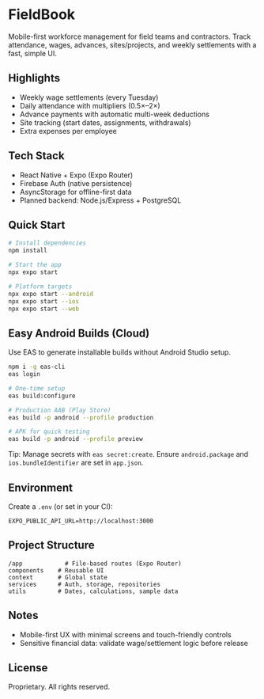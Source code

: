# FieldBook

Mobile-first workforce management for field teams and contractors. Track attendance, wages, advances, sites/projects, and weekly settlements with a fast, simple UI.

## Highlights
- Weekly wage settlements (every Tuesday)
- Daily attendance with multipliers (0.5×–2×)
- Advance payments with automatic multi-week deductions
- Site tracking (start dates, assignments, withdrawals)
- Extra expenses per employee

## Tech Stack
- React Native + Expo (Expo Router)
- Firebase Auth (native persistence)
- AsyncStorage for offline-first data
- Planned backend: Node.js/Express + PostgreSQL

## Quick Start
```bash
# Install dependencies
npm install

# Start the app
npx expo start

# Platform targets
npx expo start --android
npx expo start --ios
npx expo start --web
```

## Easy Android Builds (Cloud)
Use EAS to generate installable builds without Android Studio setup.
```bash
npm i -g eas-cli
eas login

# One-time setup
eas build:configure

# Production AAB (Play Store)
eas build -p android --profile production

# APK for quick testing
eas build -p android --profile preview
```
Tip: Manage secrets with `eas secret:create`. Ensure `android.package` and `ios.bundleIdentifier` are set in `app.json`.

## Environment
Create a `.env` (or set in your CI):
```env
EXPO_PUBLIC_API_URL=http://localhost:3000
```

## Project Structure
```
/app            # File-based routes (Expo Router)
components    # Reusable UI
context       # Global state
services      # Auth, storage, repositories
utils         # Dates, calculations, sample data
```

## Notes
- Mobile-first UX with minimal screens and touch-friendly controls
- Sensitive financial data: validate wage/settlement logic before release

## License
Proprietary. All rights reserved.